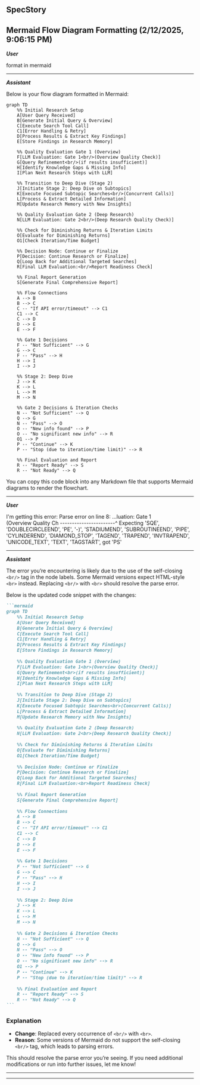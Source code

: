 ## SpecStory

## Mermaid Flow Diagram Formatting (2/12/2025, 9:06:15 PM)

_**User**_

format in mermaid

---

_**Assistant**_

Below is your flow diagram formatted in Mermaid:

````mermaid
graph TD
    %% Initial Research Setup
    A[User Query Received]
    B[Generate Initial Query & Overview]
    C[Execute Search Tool Call]
    C1[Error Handling & Retry]
    D[Process Results & Extract Key Findings]
    E[Store Findings in Research Memory]
    
    %% Quality Evaluation Gate 1 (Overview)
    F[LLM Evaluation: Gate 1<br/>(Overview Quality Check)]
    G[Query Refinement<br/>(if results insufficient)]
    H[Identify Knowledge Gaps & Missing Info]
    I[Plan Next Research Steps with LLM]
    
    %% Transition to Deep Dive (Stage 2)
    J[Initiate Stage 2: Deep Dive on Subtopics]
    K[Execute Focused Subtopic Searches<br/>(Concurrent Calls)]
    L[Process & Extract Detailed Information]
    M[Update Research Memory with New Insights]
    
    %% Quality Evaluation Gate 2 (Deep Research)
    N[LLM Evaluation: Gate 2<br/>(Deep Research Quality Check)]
    
    %% Check for Diminishing Returns & Iteration Limits
    O[Evaluate for Diminishing Returns]
    O1[Check Iteration/Time Budget]
    
    %% Decision Node: Continue or Finalize
    P[Decision: Continue Research or Finalize]
    Q[Loop Back for Additional Targeted Searches]
    R[Final LLM Evaluation:<br/>Report Readiness Check]
    
    %% Final Report Generation
    S[Generate Final Comprehensive Report]
    
    %% Flow Connections
    A --> B
    B --> C
    C -- "If API error/timeout" --> C1
    C1 --> C
    C --> D
    D --> E
    E --> F
    
    %% Gate 1 Decisions
    F -- "Not Sufficient" --> G
    G --> C
    F -- "Pass" --> H
    H --> I
    I --> J
    
    %% Stage 2: Deep Dive
    J --> K
    K --> L
    L --> M
    M --> N
    
    %% Gate 2 Decisions & Iteration Checks
    N -- "Not Sufficient" --> Q
    Q --> G
    N -- "Pass" --> O
    O -- "New info found" --> P
    O -- "No significant new info" --> R
    O1 --> P
    P -- "Continue" --> K
    P -- "Stop (due to iteration/time limit)" --> R
    
    %% Final Evaluation and Report
    R -- "Report Ready" --> S
    R -- "Not Ready" --> Q
````
  
You can copy this code block into any Markdown file that supports Mermaid diagrams to render the flowchart.

---

_**User**_

I'm getting this error: Parse error on line 8:
...luation: Gate 1<br/>(Overview Quality Ch
-----------------------^
Expecting 'SQE', 'DOUBLECIRCLEEND', 'PE', '-)', 'STADIUMEND', 'SUBROUTINEEND', 'PIPE', 'CYLINDEREND', 'DIAMOND_STOP', 'TAGEND', 'TRAPEND', 'INVTRAPEND', 'UNICODE_TEXT', 'TEXT', 'TAGSTART', got 'PS'

---

_**Assistant**_

The error you’re encountering is likely due to the use of the self-closing `<br/>` tag in the node labels. Some Mermaid versions expect HTML-style `<br>` instead. Replacing `<br/>` with `<br>` should resolve the parse error.

Below is the updated code snippet with the changes:

````markdown:reference/importedcode-newfeature-deepresearch/propose-deep-research-new-flow.md
```mermaid
graph TD
    %% Initial Research Setup
    A[User Query Received]
    B[Generate Initial Query & Overview]
    C[Execute Search Tool Call]
    C1[Error Handling & Retry]
    D[Process Results & Extract Key Findings]
    E[Store Findings in Research Memory]
    
    %% Quality Evaluation Gate 1 (Overview)
    F[LLM Evaluation: Gate 1<br>(Overview Quality Check)]
    G[Query Refinement<br>(if results insufficient)]
    H[Identify Knowledge Gaps & Missing Info]
    I[Plan Next Research Steps with LLM]
    
    %% Transition to Deep Dive (Stage 2)
    J[Initiate Stage 2: Deep Dive on Subtopics]
    K[Execute Focused Subtopic Searches<br>(Concurrent Calls)]
    L[Process & Extract Detailed Information]
    M[Update Research Memory with New Insights]
    
    %% Quality Evaluation Gate 2 (Deep Research)
    N[LLM Evaluation: Gate 2<br>(Deep Research Quality Check)]
    
    %% Check for Diminishing Returns & Iteration Limits
    O[Evaluate for Diminishing Returns]
    O1[Check Iteration/Time Budget]
    
    %% Decision Node: Continue or Finalize
    P[Decision: Continue Research or Finalize]
    Q[Loop Back for Additional Targeted Searches]
    R[Final LLM Evaluation:<br>Report Readiness Check]
    
    %% Final Report Generation
    S[Generate Final Comprehensive Report]
    
    %% Flow Connections
    A --> B
    B --> C
    C -- "If API error/timeout" --> C1
    C1 --> C
    C --> D
    D --> E
    E --> F
    
    %% Gate 1 Decisions
    F -- "Not Sufficient" --> G
    G --> C
    F -- "Pass" --> H
    H --> I
    I --> J
    
    %% Stage 2: Deep Dive
    J --> K
    K --> L
    L --> M
    M --> N
    
    %% Gate 2 Decisions & Iteration Checks
    N -- "Not Sufficient" --> Q
    Q --> G
    N -- "Pass" --> O
    O -- "New info found" --> P
    O -- "No significant new info" --> R
    O1 --> P
    P -- "Continue" --> K
    P -- "Stop (due to iteration/time limit)" --> R
    
    %% Final Evaluation and Report
    R -- "Report Ready" --> S
    R -- "Not Ready" --> Q
```
````

### Explanation
- **Change**: Replaced every occurrence of `<br/>` with `<br>`.
- **Reason**: Some versions of Mermaid do not support the self-closing `<br/>` tag, which leads to parsing errors.

This should resolve the parse error you’re seeing. If you need additional modifications or run into further issues, let me know!

---



---

